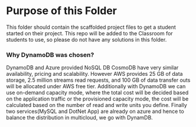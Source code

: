 # Purpose of this Folder

This folder should contain the scaffolded project files to get a student started on their project. This repo will be added to the Classroom for students to use, so please do not have any solutions in this folder.

### Why DynamoDB was chosen?

DynamoDB and Azure provided NoSQL DB CosmoDB have very similar availability, pricing and scalability. However AWS provides 25 GB of data storage, 2.5 million streams read requests, and 100 GB of data transfer outs will be allocated under AWS free tier. Additionally with DynamoDB we can use on-demand capacity mode, where the total cost will be decided based on the application traffic or the provisioned capacity mode, the cost will be calculated based on the number of read and write units you define. Finally two services(MySQL and DotNet App) are already on azure and hence to balance the distribution in multicloud, we go with DynamDB. 

